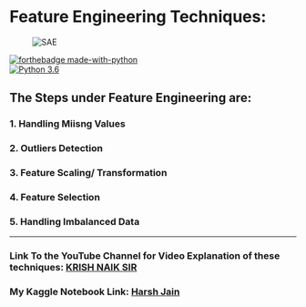 # Feature Engineering Techniques:

<figure>
    <img src="https://406167-1278791-raikfcquaxqncofqfm.stackpathdns.com/wp-content/uploads/2021/03/A-Hands-on-Guide-to-Feature-Engineering-for-Machine-Learning-1024x537.png" alt="SAE" title="" />
</figure>

[![forthebadge made-with-python](http://ForTheBadge.com/images/badges/made-with-python.svg)](https://www.python.org/)                 
[![Python 3.6](https://img.shields.io/badge/python-3.6-blue.svg)](https://www.python.org/downloads/release/python-360/) 

## The Steps under Feature Engineering are:

### 1. Handling Miisng Values
### 2. Outliers Detection 
### 3. Feature Scaling/ Transformation
### 4. Feature Selection
### 5. Handling Imbalanced Data
___

### Link To the YouTube Channel for Video Explanation of these techniques:  [KRISH NAIK SIR](https://www.youtube.com/playlist?list=PLZoTAELRMXVPUyxuK8AphGMuIJHTyuWna)
### My Kaggle Notebook Link:  [Harsh Jain](https://www.kaggle.com/harshjain123/feature-engineering-from-scratch)
